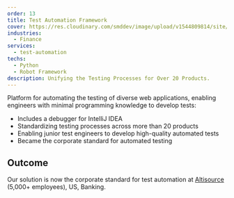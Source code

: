 ```yaml
---
order: 13
title: Test Automation Framework
cover: https://res.cloudinary.com/smddev/image/upload/v1544809814/site/project/test-automation.jpg
industries:
  - Finance
services:
  - test-automation
techs:
  - Python
  - Robot Framework
description: Unifying the Testing Processes for Over 20 Products.
---
```

Platform for automating the testing of diverse web applications, enabling engineers with minimal programming knowledge to develop tests:

* Includes a debugger for IntelliJ IDEA
* Standardizing testing processes across more than 20 products
* Enabling junior test engineers to develop high-quality automated tests
* Became the corporate standard for automated testing

## Outcome

Our solution is now the corporate standard for test automation at [Altisource ](https://www.altisource.com)(5,000+ employees), US, Banking.
